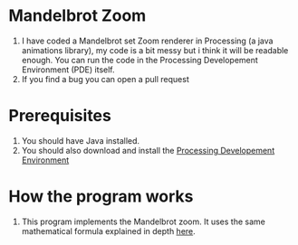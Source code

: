 # Mandelbrot Zoom
1. I have coded a Mandelbrot set Zoom renderer in Processing (a java animations library), my code is a bit messy but i think it will be readable enough. You can run the code in the Processing Developement Environment (PDE) itself.  
2. If you find a bug you can open a pull request

# Prerequisites
1. You should have Java installed.
2. You should also download and install the [Processing Developement Environment](https://processing.org/)

# How the program works

1. This program implements the Mandelbrot zoom. It uses the same mathematical formula explained in depth [here](https://github.com/Divy1211/Mandelbrot).
